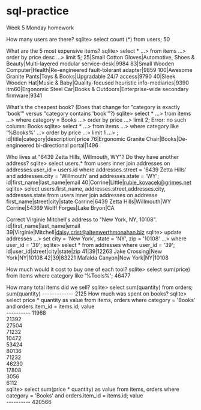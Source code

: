 # sql-practice
Week 5 Monday homework
  
  How many users are there? 
    sqlite> select count (*) from users;
    50
  
  What are the 5 most expensive items?
    sqlite> select *
    ...> from items
    ...> order by price desc 
    ...> limit 5;
    25|Small Cotton Gloves|Automotive, Shoes & Beauty|Multi-layered modular service-desk|9984
    83|Small Wooden Computer|Health|Re-engineered fault-tolerant adapter|9859
    100|Awesome Granite Pants|Toys & Books|Upgradable 24/7 access|9790
    40|Sleek Wooden Hat|Music & Baby|Quality-focused heuristic info-mediaries|9390
    itm60|Ergonomic Steel Car|Books & Outdoors|Enterprise-wide secondary firmware|9341
  
  What's the cheapest book? (Does that change for "category is exactly 'book'" versus "category contains 'book'"?)
      sqlite> select *
       ...> from items
       ...> where category = Books
       ...> order by price
       ...> limit 2;
    Error: no such column: Books
    sqlite> select *
       ...> from items
       ...> where category like '%Books%'
       ...> order by price 
       ...> limit 1
       ...> ;
    id|title|category|description|price
    76|Ergonomic Granite Chair|Books|De-engineered bi-directional portal|1496
   
  Who lives at "6439 Zetta Hills, Willmouth, WY"? Do they have another address?
    sqlite> select users.* from users inner join addresses on addresses.user_id = users.id where addresses.street = '6439 Zetta Hills' and addresses.city = 'Willmouth' and addresses.state = 'WY';
  id|first_name|last_name|email
  40|Corrine|Little|rubie_kovacek@grimes.net
    sqlite> select users.first_name, addresses.street,addresses.city, addresses.state from users inner join addresses on addresse
    first_name|street|city|state
    Corrine|6439 Zetta Hills|Willmouth|WY
    Corrine|54369 Wolff Forges|Lake Bryon|CA
    
  Correct Virginie Mitchell's address to "New York, NY, 10108".    
    id|first_name|last_name|email
    39|Virginie|Mitchell|daisy.crist@altenwerthmonahan.biz
    sqlite> update addresses
       ...> set city = 'New York', state = 'NY', zip = '10108'
       ...> where user_id = '39';
    sqlite> select * from addresses where user_id = '39';
    id|user_id|street|city|state|zip
    41|39|12263 Jake Crossing|New York|NY|10108
    42|39|83221 Mafalda Canyon|New York|NY|10108
    
  How much would it cost to buy one of each tool?
    sqlite> select sum(price) from items where category like '%Tools%';
46477

  How many total items did we sell?
       sqlite> select sum(quantity) from orders;
      sum(quantity)
      -------------
      2125 
How much was spent on books?
                sqlite> select price * quantity as value from items, orders where category = 'Books' and orders.item_id = items.id;
        value     
        ----------
        11968     
        21392     
        27504     
        71232     
        10472     
        53424     
        80136     
        71232     
        46230     
        17808     
        3056      
        6112      
        sqlite> select sum(price * quantity) as value from items, orders where category = 'Books' and orders.item_id = items.id; 
        value     
        ----------
        420566  
        
